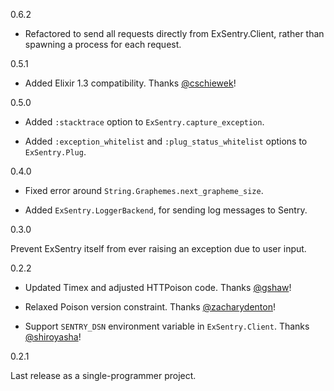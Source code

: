 0.6.2

* Refactored to send all requests directly from ExSentry.Client, rather
  than spawning a process for each request.


0.5.1

* Added Elixir 1.3 compatibility.
  Thanks [@cschiewek](https://github.com/cschiewek)!


0.5.0

* Added `:stacktrace` option to `ExSentry.capture_exception`.

* Added `:exception_whitelist` and `:plug_status_whitelist` options
  to `ExSentry.Plug`.


0.4.0

* Fixed error around `String.Graphemes.next_grapheme_size`.

* Added `ExSentry.LoggerBackend`, for sending log messages to Sentry.


0.3.0

Prevent ExSentry itself from ever raising an exception due to user
input.


0.2.2

* Updated Timex and adjusted HTTPoison code. Thanks
  [@gshaw](https://github.com/gshaw)!

* Relaxed Poison version constraint.
  Thanks [@zacharydenton](https://github.com/zacharydenton)!

* Support `SENTRY_DSN` environment variable in `ExSentry.Client`.
  Thanks [@shiroyasha](https://github.com/shiroyasha)!


0.2.1

Last release as a single-programmer project.

